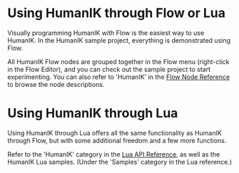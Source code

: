 # Using HumanIK through Flow or Lua

Visually programming HumanIK with Flow is the easiest way to use HumanIK. In the HumanIK sample project, everything is demonstrated using Flow.

All HumanIK Flow nodes are grouped together in the Flow menu (right-click in the Flow Editor), and you can check out the sample project to start experimenting. You can also refer to 'HumanIK' in the [Flow Node Reference](../../../flow_ref/index.html) to browse the node descriptions.

# Using HumanIK through Lua

Using HumanIK through Lua offers all the same functionality as HumanIK through Flow, but with some additional freedom and a few more functions.

Refer to the 'HumanIK' category in the [Lua API Reference](../../../lua_ref/index.html), as well as the HumanIK Lua samples. (Under the 'Samples' category in the Lua reference.)
